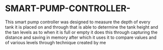 # SMART-PUMP-CONTROLLER-
This smart pump controller was designed to measure the depth of every tank it is placed on and through that is able to  determine the tank height and the  tan levels as to when it is full or empty it does this through capturing the  distance and saving  in memory  after which it uses it to compare values and of various levels through technique created by me
